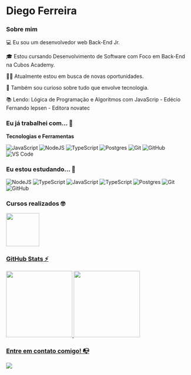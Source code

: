# Diego Ferreira

### Sobre mim

💻 Eu sou um desenvolvedor web Back-End Jr.

🎓 Estou cursando Desenvolvimento de Software com Foco em Back-End na Cubos Academy.

👩‍💻 Atualmente estou em busca de novas oportunidades.

🔎 Também sou curioso sobre tudo que envolve tecnologia.

📚 Lendo: Lógica de Programação e Algoritmos com JavaScrip - Edécio Fernando lepsen - Editora novatec

### Eu já trabalhei com... 🔧

**Tecnologias e Ferramentas**

![JavaScript](https://img.shields.io/badge/javascript-%23323330.svg?style=for-the-badge&logo=javascript&logoColor=%23F7DF1E)
![NodeJS](https://img.shields.io/badge/node.js-6DA55F?style=for-the-badge&logo=node.js&logoColor=white)
![TypeScript](https://img.shields.io/badge/typescript-%23007ACC.svg?style=for-the-badge&logo=typescript&logoColor=white)
![Postgres](https://img.shields.io/badge/postgres-%23316192.svg?style=for-the-badge&logo=postgresql&logoColor=white)
![Git](https://img.shields.io/badge/git-%23F05033.svg?style=for-the-badge&logo=git&logoColor=white)
![GitHub](https://img.shields.io/badge/github-%23121011.svg?style=for-the-badge&logo=github&logoColor=white)
![VS Code](https://img.shields.io/badge/VS%20Code-0078d7.svg?style=for-the-badge&logo=visual-studio-code&logoColor=white)

### Eu estou estudando... 🧩

![NodeJS](https://img.shields.io/badge/node.js-6DA55F?style=for-the-badge&logo=node.js&logoColor=white)
![TypeScript](https://img.shields.io/badge/typescript-%23007ACC.svg?style=for-the-badge&logo=typescript&logoColor=white)
![JavaScript](https://img.shields.io/badge/javascript-%23323330.svg?style=for-the-badge&logo=javascript&logoColor=%23F7DF1E)
![TypeScript](https://img.shields.io/badge/typescript-%23007ACC.svg?style=for-the-badge&logo=typescript&logoColor=white)
![Postgres](https://img.shields.io/badge/postgres-%23316192.svg?style=for-the-badge&logo=postgresql&logoColor=white)
![Git](https://img.shields.io/badge/git-%23F05033.svg?style=for-the-badge&logo=git&logoColor=white)
![GitHub](https://img.shields.io/badge/github-%23121011.svg?style=for-the-badge&logo=github&logoColor=white)

### Cursos realizados 🤓

<a href="https://cubos.academy/cursos/desenvolvimento-de-software">
<img height= "90em" src= "https://avatars.githubusercontent.com/u/64142676?s=280&v=4">


### GitHub Stats ⚡
<div>
<a href="https://github.com/diegoredeti">
<img height="180em" src="https://github-readme-stats.vercel.app/api/top-langs/?username=diegoredeti&layout=compact&langs_count=7&theme=dracula"/>
<img height="180em" src="https://github-readme-stats.vercel.app/api?username=diegoredeti&show_icons=true&theme=dracula&include_all_commits=true&count_private=true"/>
</div>

### Entre em contato comigo! 📭
<div>
<a href="https://www.linkedin.com/in/ferreiramaia" target="_blank"><img src="https://img.shields.io/badge/-LinkedIn-%230077B5?style=for-the-badge&logo=linkedin&logoColor=white" target="_blank"></a>   
</div>
